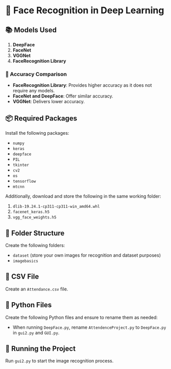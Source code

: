 # 🤖 Face Recognition in Deep Learning

## 📚 Models Used
1. **DeepFace**
2. **FaceNet**
3. **VGGNet**
4. **FaceRecognition Library**

### 🎯 Accuracy Comparison
- **FaceRecognition Library**: Provides higher accuracy as it does not require any models.
- **FaceNet and DeepFace**: Offer similar accuracy.
- **VGGNet**: Delivers lower accuracy.

## 📦 Required Packages
Install the following packages:
- `numpy`
- `keras`
- `deepface`
- `PIL`
- `tkinter`
- `cv2`
- `os`
- `tensorflow`
- `mtcnn`

Additionally, download and store the following in the same working folder:
1. `dlib-19.24.1-cp311-cp311-win_amd64.whl`
2. `facenet_keras.h5`
3. `vgg_face_weights.h5`

## 📁 Folder Structure
Create the following folders:
- `dataset` (store your own images for recognition and dataset purposes)
- `imagebasics`

## 📄 CSV File
Create an `Attendance.csv` file.

## 📝 Python Files
Create the following Python files and ensure to rename them as needed:
- When running `DeepFace.py`, rename `AttendenceProject.py` to `DeepFace.py` in `gui2.py` and `GUI.py`.

## 🚀 Running the Project
Run `gui2.py` to start the image recognition process.